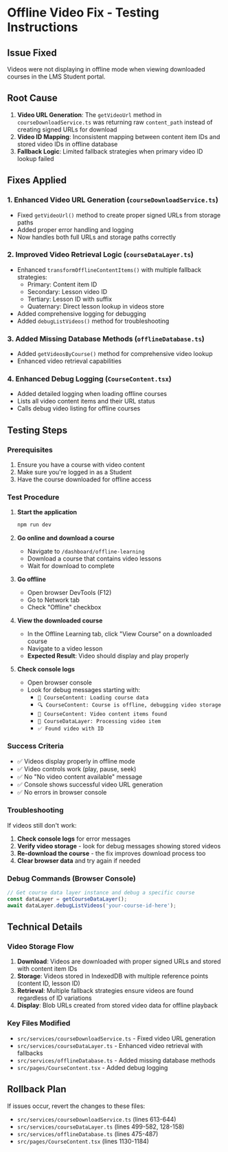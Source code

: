# Offline Video Fix - Testing Instructions

## Issue Fixed
Videos were not displaying in offline mode when viewing downloaded courses in the LMS Student portal.

## Root Cause
1. **Video URL Generation**: The `getVideoUrl` method in `courseDownloadService.ts` was returning raw `content_path` instead of creating signed URLs for download
2. **Video ID Mapping**: Inconsistent mapping between content item IDs and stored video IDs in offline database
3. **Fallback Logic**: Limited fallback strategies when primary video ID lookup failed

## Fixes Applied

### 1. Enhanced Video URL Generation (`courseDownloadService.ts`)
- Fixed `getVideoUrl()` method to create proper signed URLs from storage paths
- Added proper error handling and logging
- Now handles both full URLs and storage paths correctly

### 2. Improved Video Retrieval Logic (`courseDataLayer.ts`)
- Enhanced `transformOfflineContentItems()` with multiple fallback strategies:
  - Primary: Content item ID
  - Secondary: Lesson video ID  
  - Tertiary: Lesson ID with suffix
  - Quaternary: Direct lesson lookup in videos store
- Added comprehensive logging for debugging
- Added `debugListVideos()` method for troubleshooting

### 3. Added Missing Database Methods (`offlineDatabase.ts`)
- Added `getVideosByCourse()` method for comprehensive video lookup
- Enhanced video retrieval capabilities

### 4. Enhanced Debug Logging (`CourseContent.tsx`)
- Added detailed logging when loading offline courses
- Lists all video content items and their URL status
- Calls debug video listing for offline courses

## Testing Steps

### Prerequisites
1. Ensure you have a course with video content
2. Make sure you're logged in as a Student
3. Have the course downloaded for offline access

### Test Procedure

1. **Start the application**
   ```bash
   npm run dev
   ```

2. **Go online and download a course**
   - Navigate to `/dashboard/offline-learning`
   - Download a course that contains video lessons
   - Wait for download to complete

3. **Go offline**
   - Open browser DevTools (F12)
   - Go to Network tab
   - Check "Offline" checkbox

4. **View the downloaded course**
   - In the Offline Learning tab, click "View Course" on a downloaded course
   - Navigate to a video lesson
   - **Expected Result**: Video should display and play properly

5. **Check console logs**
   - Open browser console
   - Look for debug messages starting with:
     - `🔄 CourseContent: Loading course data`
     - `🔍 CourseContent: Course is offline, debugging video storage`
     - `🎥 CourseContent: Video content items found`
     - `🎥 CourseDataLayer: Processing video item`
     - `✅ Found video with ID`

### Success Criteria
- ✅ Videos display properly in offline mode
- ✅ Video controls work (play, pause, seek)
- ✅ No "No video content available" message
- ✅ Console shows successful video URL generation
- ✅ No errors in browser console

### Troubleshooting

If videos still don't work:

1. **Check console logs** for error messages
2. **Verify video storage** - look for debug messages showing stored videos
3. **Re-download the course** - the fix improves download process too
4. **Clear browser data** and try again if needed

### Debug Commands (Browser Console)

```javascript
// Get course data layer instance and debug a specific course
const dataLayer = getCourseDataLayer();
await dataLayer.debugListVideos('your-course-id-here');
```

## Technical Details

### Video Storage Flow
1. **Download**: Videos are downloaded with proper signed URLs and stored with content item IDs
2. **Storage**: Videos stored in IndexedDB with multiple reference points (content ID, lesson ID)
3. **Retrieval**: Multiple fallback strategies ensure videos are found regardless of ID variations
4. **Display**: Blob URLs created from stored video data for offline playback

### Key Files Modified
- `src/services/courseDownloadService.ts` - Fixed video URL generation
- `src/services/courseDataLayer.ts` - Enhanced video retrieval with fallbacks
- `src/services/offlineDatabase.ts` - Added missing database methods
- `src/pages/CourseContent.tsx` - Added debug logging

## Rollback Plan
If issues occur, revert the changes to these files:
- `src/services/courseDownloadService.ts` (lines 613-644)
- `src/services/courseDataLayer.ts` (lines 499-582, 128-158)
- `src/services/offlineDatabase.ts` (lines 475-487)
- `src/pages/CourseContent.tsx` (lines 1130-1184)
